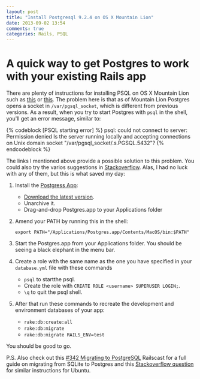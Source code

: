```yaml
---
layout: post
title: "Install Postgresql 9.2.4 on OS X Mountain Lion"
date: 2013-09-02 13:54
comments: true
categories: Rails, PSQL
---
```

# A quick way to get Postgres to work with your existing Rails app

There are plenty of instructions for installing PSQL on OS X Mountain Lion such as [this](https://coderwall.com/p/1mni7w) or [this](http://metacog.elijames.org/post/28333408639/setting-up-a-development-environment-on-mountain-lion). The problem here is that as of Mountain Lion Postgres opens a socket in `/var/pgsql_socket`, which is different from previous versions.<!-- more --> As a result, when you try to start Postgres with `psql` in the shell, you'll get an error message, similar to:

{% codeblock [PSQL starting error] %}
psql: could not connect to server: Permission denied
    Is the server running locally and accepting
    connections on Unix domain socket "/var/pgsql_socket/.s.PGSQL.5432"?
{% endcodeblock %}

The links I mentioned above provide a possible solution to this problem. You could also try the varios suggestions in [Stackoverflow](http://stackoverflow.com/search?q=.s.PGSQL.5432). Alas, I had no luck with any of them, but this is what saved my day:

1. Install the [Postgress App](http://postgresapp.com/):
    * [Download the latest version](http://postgresapp.com/download).
    * Unarchive it.
    * Drag-and-drop Postgres.app to your Applications folder
2. Amend your PATH by running this in the shell: 

    `export PATH="/Applications/Postgres.app/Contents/MacOS/bin:$PATH"`
2. Start the Postgres.app from your Applications folder. You should be seeing a black elephant in the menu bar.

3. Create a role with the same name as the one you have specified in your `database.yml` file with these commands
    * `psql` to startthe psql.
    * Create the role with `CREATE ROLE <username> SUPERUSER LOGIN;`.
    * `\q` to quit the psql shell.

4. After that run these commands to recreate the development and environment databases of your app:
    * `rake:db:create:all`
    * `rake:db:migrate`
    * `rake:db:migrate RAILS_ENV=test`

You should be good to go.

P.S. Also check out this [#342 Migrating to PostgreSQL](http://railscasts.com/episodes/342-migrating-to-postgresql?view=asciicast) Railscast for a full guide on migrating from SQLite to Postgres and this [Stackoverflow question](http://stackoverflow.com/questions/11092807/installing-postgresql-on-ubuntu-for-ruby-on-rails) for similar instructions for Ubuntu.


